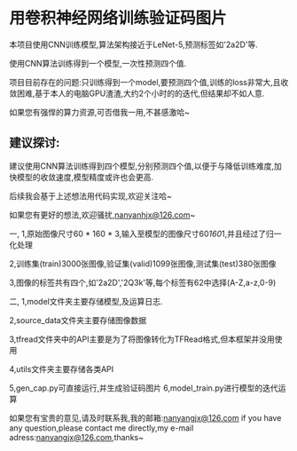 # 用卷积神经网络训练验证码图片
本项目使用CNN训练模型,算法架构接近于LeNet-5,预测标签如'2a2D'等.

使用CNN算法训练得到一个模型,一次性预测四个值.

项目目前存在的问题:只训练得到一个model,要预测四个值,训练的loss非常大,且收敛困难,基于本人的电脑GPU渣渣,大约2个小时的的迭代,但结果却不如人意.

如果您有强悍的算力资源,可否借我一用,不甚感激哈~

## 建议探讨:
建议使用CNN算法训练得到四个模型,分别预测四个值,以便于与降低训练难度,加快模型的收敛速度,模型精度或许也会更高.

后续我会基于上述想法用代码实现,欢迎关注哈~

如果您有更好的想法,欢迎骚扰,nanyanhjx@126.com~


一,
  1,原始图像尺寸60 * 160 * 3,输入至模型的图像尺寸60*160*1,并且经过了归一化处理

  2,训练集(train)3000张图像,验证集(valid)1099张图像,测试集(test)380张图像

  3,图像的标签共有四个,如'2a2D','2Q3k'等,每个标签有62中选择(A-Z,a-z,0-9)

二,
  1,model文件夹主要存储模型,及运算日志.

  2,source_data文件夹主要存储图像数据

  3,tfread文件夹中的API主要是为了将图像转化为TFRead格式,但本框架并没用使用

  4,utils文件夹主要存储各类API

  5,gen_cap.py可直接运行,并生成验证码图片
  6,model_train.py进行模型的迭代运算

如果您有宝贵的意见,请及时联系我,我的邮箱:nanyangjx@126.com
if you have any question,please contact me directly,my e-mail adress:nanyangjx@126.com,thanks~
  
